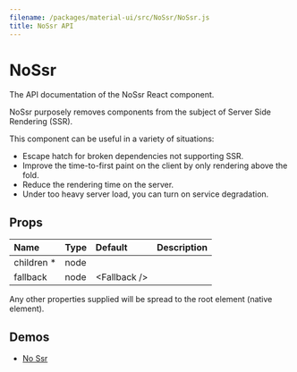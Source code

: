 ```yaml
---
filename: /packages/material-ui/src/NoSsr/NoSsr.js
title: NoSsr API
---
```


<!--- This documentation is automatically generated, do not try to edit it. -->

# NoSsr

<p class="description">The API documentation of the NoSsr React component.</p>

NoSsr purposely removes components from the subject of Server Side Rendering (SSR).

This component can be useful in a variety of situations:
- Escape hatch for broken dependencies not supporting SSR.
- Improve the time-to-first paint on the client by only rendering above the fold.
- Reduce the rendering time on the server.
- Under too heavy server load, you can turn on service degradation.

## Props

| Name | Type | Default | Description |
|:-----|:-----|:--------|:------------|
| <span class="prop-name required">children *</span> | <span class="prop-type">node |   |  |
| <span class="prop-name">fallback</span> | <span class="prop-type">node | <span class="prop-default">&lt;Fallback /></span> |  |

Any other properties supplied will be spread to the root element (native element).

## Demos

- [No Ssr](/utils/no-ssr)

